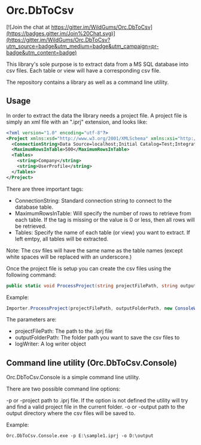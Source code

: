 Orc.DbToCsv
===========

[![Join the chat at https://gitter.im/WildGums/Orc.DbToCsv](https://badges.gitter.im/Join%20Chat.svg)](https://gitter.im/WildGums/Orc.DbToCsv?utm_source=badge&utm_medium=badge&utm_campaign=pr-badge&utm_content=badge)

This library's sole purpose is to extract data from a MS SQL database into csv files. Each table or view will have a corresponding csv file.

The repository contains a library as well as a command line utility.

Usage
-------

In order to extract the data the library needs a project file.
A project file is simply an xml file with an ".iprj" extension, and looks like:

```xml
<?xml version="1.0" encoding="utf-8"?>
<Project xmlns:xsd="http://www.w3.org/2001/XMLSchema" xmlns:xsi="http://www.w3.org/2001/XMLSchema-instance">
  <ConnectionString>Data Source=localhost;Initial Catalog=Test;Integrated Security=True</ConnectionString>
  <MaximumRowsInTable>500</MaximumRowsInTable>
  <Tables>
    <string>Company</string>
    <string>UserProfile</string>
  </Tables>
</Project>
```

There are three important tags:

- ConnectionString: Standard connection string to connect to the database table.
- MaximumRowsInTable: Will specify the number of rows to retrieve from each table. If the tag is missing or the value is 0 or less, then all rows will be retrieved.
- Tables: Specify the name of each table (or view) you want to extract. If left emtpy, all tables will be extracted.

Note: The csv files will have the same name as the table names (except white spaces will be replaced with an underscore.)

Once the project file is setup you can create the csv files using the following command:

```C#
public static void ProcessProject(string projectFilePath, string outputFolderPath, ILogWriter logWriter)
```

Example:

```C#
Importer.ProcessProject(projectFilePath, outputFolderPath, new ConsoleWriter());
```

The parameters are:

- projectFilePath: The path to the .iprj file
- outputFolderPath: The folder path you want to save the csv files to
- logWriter: A log writer object


Command line utility (Orc.DbToCsv.Console)
-------------------------------------------

Orc.DbToCsv.Console is a simple command line utility.

There are two possible command line options:

-p or -project path to .iprj file. If the option is not defined the utility will try and find a valid project file in the current folder.
-o or -output path to the output directory where the csv files will be saved to.

Example:

```
Orc.DbToCsv.Console.exe -p E:\sample1.iprj -o D:\output
```

